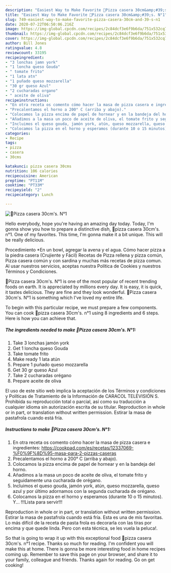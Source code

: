 ```yaml
---
description: "Easiest Way to Make Favorite 🍕Pizza casera 30cm&amp;#39;s. N°1"
title: "Easiest Way to Make Favorite 🍕Pizza casera 30cm&amp;#39;s. N°1"
slug: 749-easiest-way-to-make-favorite-pizza-casera-30cm-and-39-s-n1
date: 2020-07-22T06:50:06.216Z
image: https://img-global.cpcdn.com/recipes/2c84dcf3e6f9b6da/751x532cq70/🍕pizza-casera-30cms-n1-foto-principal.jpg
thumbnail: https://img-global.cpcdn.com/recipes/2c84dcf3e6f9b6da/751x532cq70/🍕pizza-casera-30cms-n1-foto-principal.jpg
cover: https://img-global.cpcdn.com/recipes/2c84dcf3e6f9b6da/751x532cq70/🍕pizza-casera-30cms-n1-foto-principal.jpg
author: Bill Jones
ratingvalue: 4.8
reviewcount: 33195
recipeingredient:
- "3 lonchas jamn york"
- "1 loncha queso Gouda"
- " tomate frito"
- "1 lata atn"
- "1 puñado queso mozzarella"
- "30 gr queso Azul"
- "2 cucharadas organo"
- " aceite de oliva"
recipeinstructions:
- "En otra receta os comento cómo hacer la masa de pizza casera e ingredientes: https://cookpad.com/es/recetas/12337069-%F0%9F%8D%95-masa-para-2-pizzas-caseras"
- "Precalentamos el horno a 200° C (arriba y abajo)."
- "Colocamos la pizza encima de papel de hornear y en la bandeja del horno."
- "Añadimos a la masa un poco de aceite de oliva, el tomate frito y seguidamente una cucharada de orégano."
- "Incluimos el queso gouda, jamón york, atún, queso mozzarella, queso azul y por último adornamos con la segunda cucharada de orégano."
- "Colocamos la pizza en el horno y esperamos (durante 10 o 15 minutos). Y... !!!Lista para servir!!!"
categories:
- Recipe
tags:
- pizza
- casera
- 30cms

katakunci: pizza casera 30cms 
nutrition: 106 calories
recipecuisine: American
preptime: "PT11M"
cooktime: "PT33M"
recipeyield: "2"
recipecategory: Lunch

---
```



![🍕Pizza casera 30cm&#39;s. N°1](https://img-global.cpcdn.com/recipes/2c84dcf3e6f9b6da/751x532cq70/🍕pizza-casera-30cms-n1-foto-principal.jpg)

Hello everybody, hope you're having an amazing day today. Today, I'm gonna show you how to prepare a distinctive dish, 🍕pizza casera 30cm&#39;s. n°1. One of my favorites. This time, I'm gonna make it a bit unique. This will be really delicious.

Procedimiento *En un bowl, agregar la avena y el agua. Cómo hacer pizza a la piedra casera (Crujiente y Fácil) Recetas de Pizza rellena y pizza común, Pizza casera común y con sardina y muchas más recetas de pizza comun. Al usar nuestros servicios, aceptas nuestra Política de Cookies y nuestros Términos y Condiciones.

🍕Pizza casera 30cm&#39;s. N°1 is one of the most popular of recent trending foods on earth. It is appreciated by millions every day. It is easy, it is quick, it tastes delicious. They are fine and they look wonderful. 🍕Pizza casera 30cm&#39;s. N°1 is something which I've loved my entire life.


To begin with this particular recipe, we must prepare a few components. You can cook 🍕pizza casera 30cm&#39;s. n°1 using 8 ingredients and 6 steps. Here is how you can achieve that.

<!--inarticleads1-->

##### The ingredients needed to make 🍕Pizza casera 30cm&#39;s. N°1:

1. Take 3 lonchas jamón york
1. Get 1 loncha queso Gouda
1. Take  tomate frito
1. Make ready 1 lata atún
1. Prepare 1 puñado queso mozzarella
1. Get 30 gr queso Azul
1. Take 2 cucharadas orégano
1. Prepare  aceite de oliva


El uso de este sitio web implica la aceptación de los Términos y condiciones y Políticas de Tratamiento de la Información de CARACOL TELEVISIÓN S. Prohibida su reproducción total o parcial, así como su traducción a cualquier idioma sin autorización escrita de su titular. Reproduction in whole or in part, or translation without written permission. Estirar la masa de pastafrola cuando está fría. 

<!--inarticleads2-->

##### Instructions to make 🍕Pizza casera 30cm&#39;s. N°1:

1. En otra receta os comento cómo hacer la masa de pizza casera e ingredientes: https://cookpad.com/es/recetas/12337069-%F0%9F%8D%95-masa-para-2-pizzas-caseras
1. Precalentamos el horno a 200° C (arriba y abajo).
1. Colocamos la pizza encima de papel de hornear y en la bandeja del horno.
1. Añadimos a la masa un poco de aceite de oliva, el tomate frito y seguidamente una cucharada de orégano.
1. Incluimos el queso gouda, jamón york, atún, queso mozzarella, queso azul y por último adornamos con la segunda cucharada de orégano.
1. Colocamos la pizza en el horno y esperamos (durante 10 o 15 minutos). Y... !!!Lista para servir!!!


Reproduction in whole or in part, or translation without written permission. Estirar la masa de pastafrola cuando está fría. Esta es una de mis favoritas. Lo más difícil de la receta de pasta frola es decorarla con las tiras por encima y que quede linda. Pero con esta técnica, se les vuela la peluca!. 

So that is going to wrap it up with this exceptional food 🍕pizza casera 30cm&#39;s. n°1 recipe. Thanks so much for reading. I'm confident you will make this at home. There is gonna be more interesting food in home recipes coming up. Remember to save this page on your browser, and share it to your family, colleague and friends. Thanks again for reading. Go on get cooking!
